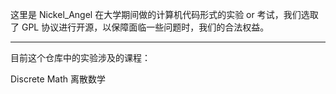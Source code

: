 这里是 Nickel_Angel 在大学期间做的计算机代码形式的实验 or 考试，我们选取了 GPL 协议进行开源，以保障面临一些问题时，我们的合法权益。

---

目前这个仓库中的实验涉及的课程：

Discrete Math 离散数学